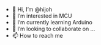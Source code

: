 - 👋 Hi, I’m @hijoh
- 👀 I’m interested in MCU
- 🌱 I’m currently learning Arduino
- 💞️ I’m looking to collaborate on ...
- 📫 How to reach me 

<!---
hijoh/hijoh is a ✨ special ✨ repository because its `README.md` (this file) appears on your GitHub profile.
You can click the Preview link to take a look at your changes.
--->
